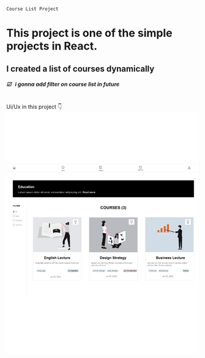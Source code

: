 ```
Course List Project
```

<h1>
This project is one of the simple projects in React.
</h1>
<h2>
 I created a list of courses dynamically
</h2>
<h5>&#x2611; &nbsp; i gonna add filter on course list in future </h5>
<br/>
<span>Ui/Ux in this project &#128071;</span>
<div align="center">
<img src="./public/Svg/uiPage.svg">
</div>
